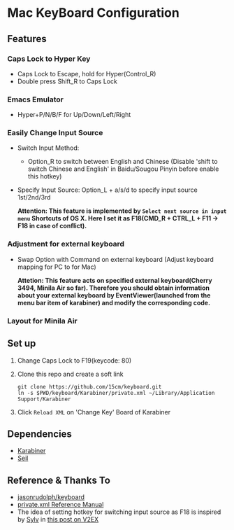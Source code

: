 # Mac KeyBoard Configuration

## Features

### Caps Lock to Hyper Key

- Caps Lock to Escape, hold for Hyper(Control_R)
- Double press Shift_R to Caps Lock

### Emacs Emulator

- Hyper+P/N/B/F for Up/Down/Left/Right

### Easily Change Input Source

- Switch Input Method:
    - Option_R to switch between English and Chinese (Disable 'shift to switch Chinese and English' in Baidu/Sougou Pinyin before enable this hotkey)

- Specify Input Source: Option_L + a/s/d to specify input source 1st/2nd/3rd

    __Attention: This feature is implemented by `Select next source in input menu` Shortcuts of OS X.
    Here I set it as F18(CMD_R + CTRL_L + F11 -> F18 in case of conflict).__

### Adjustment for external keyboard

- Swap Option with Command on external keyboard (Adjust keyboard mapping for PC to for Mac)

    __Attetion: This feature acts on specified external keyboard(Cherry 3494, Minila Air so far). Therefore you should obtain information about your external keyboard by EventViewer(launched from the menu bar item of karabiner) and modify the corresponding code.__

### Layout for Minila Air


## Set up

1. Change Caps Lock to F19(keycode: 80)

2. Clone this repo and create a soft link
    ```
    git clone https://github.com/15cm/keyboard.git
    ln -s $PWD/keyboard/Karabiner/private.xml ~/Library/Application Support/Karabiner
    ```

3. Click `Reload XML` on 'Change Key' Board of Karabiner

## Dependencies

* [Karabiner](https://pqrs.org/osx/karabiner/)
* [Seil](https://pqrs.org/osx/karabiner/seil.html.en)

## Reference & Thanks To

- [jasonrudolph/keyboard](https://github.com/jasonrudolph/keyboard)
- [private.xml Reference Manual](https://pqrs.org/osx/karabiner/xml.html.en)
- The idea of setting hotkey for switching input source as F18 is inspired by [Sylv](https://v2ex.com/member/Sylv) in [this post on V2EX](https://v2ex.com/t/205046)
